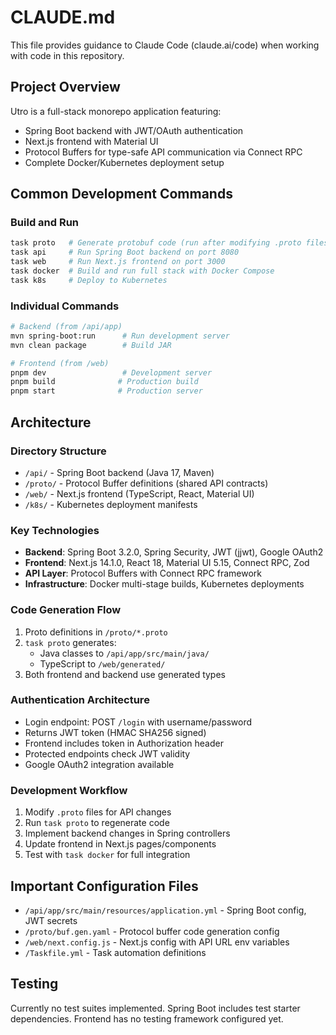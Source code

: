 # CLAUDE.md

This file provides guidance to Claude Code (claude.ai/code) when working with code in this repository.

## Project Overview

Utro is a full-stack monorepo application featuring:
- Spring Boot backend with JWT/OAuth authentication
- Next.js frontend with Material UI
- Protocol Buffers for type-safe API communication via Connect RPC
- Complete Docker/Kubernetes deployment setup

## Common Development Commands

### Build and Run
```bash
task proto   # Generate protobuf code (run after modifying .proto files)
task api     # Run Spring Boot backend on port 8080
task web     # Run Next.js frontend on port 3000
task docker  # Build and run full stack with Docker Compose
task k8s     # Deploy to Kubernetes
```

### Individual Commands
```bash
# Backend (from /api/app)
mvn spring-boot:run      # Run development server
mvn clean package        # Build JAR

# Frontend (from /web)
pnpm dev                 # Development server
pnpm build              # Production build
pnpm start              # Production server
```

## Architecture

### Directory Structure
- `/api/` - Spring Boot backend (Java 17, Maven)
- `/proto/` - Protocol Buffer definitions (shared API contracts)
- `/web/` - Next.js frontend (TypeScript, React, Material UI)
- `/k8s/` - Kubernetes deployment manifests

### Key Technologies
- **Backend**: Spring Boot 3.2.0, Spring Security, JWT (jjwt), Google OAuth2
- **Frontend**: Next.js 14.1.0, React 18, Material UI 5.15, Connect RPC, Zod
- **API Layer**: Protocol Buffers with Connect RPC framework
- **Infrastructure**: Docker multi-stage builds, Kubernetes deployments

### Code Generation Flow
1. Proto definitions in `/proto/*.proto`
2. `task proto` generates:
   - Java classes to `/api/app/src/main/java/`
   - TypeScript to `/web/generated/`
3. Both frontend and backend use generated types

### Authentication Architecture
- Login endpoint: POST `/login` with username/password
- Returns JWT token (HMAC SHA256 signed)
- Frontend includes token in Authorization header
- Protected endpoints check JWT validity
- Google OAuth2 integration available

### Development Workflow
1. Modify `.proto` files for API changes
2. Run `task proto` to regenerate code
3. Implement backend changes in Spring controllers
4. Update frontend in Next.js pages/components
5. Test with `task docker` for full integration

## Important Configuration Files
- `/api/app/src/main/resources/application.yml` - Spring Boot config, JWT secrets
- `/proto/buf.gen.yaml` - Protocol buffer code generation config
- `/web/next.config.js` - Next.js config with API URL env variables
- `/Taskfile.yml` - Task automation definitions

## Testing
Currently no test suites implemented. Spring Boot includes test starter dependencies. Frontend has no testing framework configured yet.